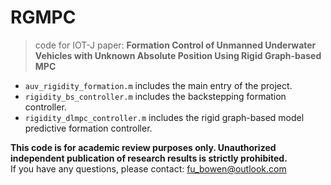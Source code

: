 # RGMPC
> code for IOT-J paper: **Formation Control of Unmanned Underwater Vehicles with Unknown Absolute Position Using Rigid Graph-based MPC**
- `auv_rigidity_formation.m` includes the main entry of the project.
- `rigidity_bs_controller.m` includes the backstepping formation controller.
- `rigidity_dlmpc_controller.m` includes the rigid graph-based model predictive formation controller.


**This code is for academic review purposes only. Unauthorized independent publication of research results is strictly prohibited.**   
If you have any questions, please contact: fu_bowen@outlook.com
